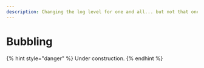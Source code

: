 ```yaml
---
description: Changing the log level for one and all... but not that one.
---
```


# Bubbling

{% hint style="danger" %}
Under construction.
{% endhint %}
